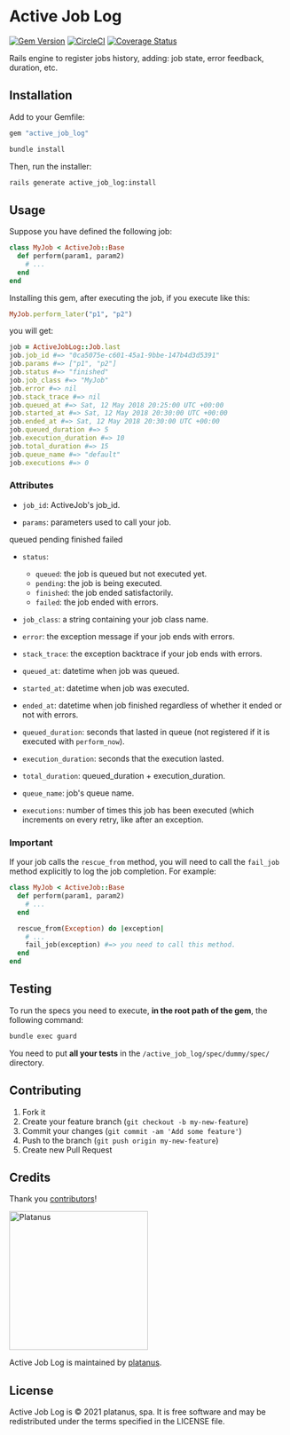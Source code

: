 # Active Job Log

[![Gem Version](https://badge.fury.io/rb/active_job_log.svg)](https://badge.fury.io/rb/active_job_log)
[![CircleCI](https://circleci.com/gh/platanus/active_job_log.svg?style=shield)](https://app.circleci.com/pipelines/github/platanus/active_job_log)
[![Coverage Status](https://coveralls.io/repos/github/platanus/active_job_log/badge.svg?branch=master)](https://coveralls.io/github/platanus/active_job_log?branch=master)

Rails engine to register jobs history, adding: job state, error feedback, duration, etc.

## Installation

Add to your Gemfile:

```ruby
gem "active_job_log"
```

```bash
bundle install
```

Then, run the installer:

```bash
rails generate active_job_log:install
```

## Usage

Suppose you have defined the following job:

```ruby
class MyJob < ActiveJob::Base
  def perform(param1, param2)
    # ...
  end
end
```

Installing this gem, after executing the job, if you execute like this:

```ruby
MyJob.perform_later("p1", "p2")
```

you will get:

```ruby
job = ActiveJobLog::Job.last
job.job_id #=> "0ca5075e-c601-45a1-9bbe-147b4d3d5391"
job.params #=> ["p1", "p2"]
job.status #=> "finished"
job.job_class #=> "MyJob"
job.error #=> nil
job.stack_trace #=> nil
job.queued_at #=> Sat, 12 May 2018 20:25:00 UTC +00:00
job.started_at #=> Sat, 12 May 2018 20:30:00 UTC +00:00
job.ended_at #=> Sat, 12 May 2018 20:30:00 UTC +00:00
job.queued_duration #=> 5
job.execution_duration #=> 10
job.total_duration #=> 15
job.queue_name #=> "default"
job.executions #=> 0
```

### Attributes

- `job_id`: ActiveJob's job_id.

- `params`: parameters used to call your job.

queued pending finished failed

- `status`:
  - `queued`: the job is queued but not executed yet.
  - `pending`: the job is being executed.
  - `finished`: the job ended satisfactorily.
  - `failed`: the job ended with errors.


- `job_class`: a string containing your job class name.

- `error`: the exception message if your job ends with errors.

- `stack_trace`: the exception backtrace if your job ends with errors.

- `queued_at`: datetime when job was queued.

- `started_at`: datetime when job was executed.

- `ended_at`: datetime when job finished regardless of whether it ended or not with errors.

- `queued_duration`: seconds that lasted in queue (not registered if it is executed with `perform_now`).

- `execution_duration`: seconds that the execution lasted.

- `total_duration`: queued_duration + execution_duration.

- `queue_name`: job's queue name.

- `executions`: number of times this job has been executed (which increments on every retry, like after an exception.

### Important

If your job calls the `rescue_from` method, you will need to call the `fail_job` method explicitly to log the job completion. For example:

```ruby
class MyJob < ActiveJob::Base
  def perform(param1, param2)
    # ...
  end

  rescue_from(Exception) do |exception|
    # ...
    fail_job(exception) #=> you need to call this method.
  end
end
```

## Testing

To run the specs you need to execute, **in the root path of the gem**, the following command:

```bash
bundle exec guard
```

You need to put **all your tests** in the `/active_job_log/spec/dummy/spec/` directory.

## Contributing

1. Fork it
2. Create your feature branch (`git checkout -b my-new-feature`)
3. Commit your changes (`git commit -am 'Add some feature'`)
4. Push to the branch (`git push origin my-new-feature`)
5. Create new Pull Request

## Credits

Thank you [contributors](https://github.com/platanus/active_job_log/graphs/contributors)!

<img src="http://platan.us/gravatar_with_text.png" alt="Platanus" width="250"/>

Active Job Log is maintained by [platanus](http://platan.us).

## License

Active Job Log is © 2021 platanus, spa. It is free software and may be redistributed under the terms specified in the LICENSE file.
